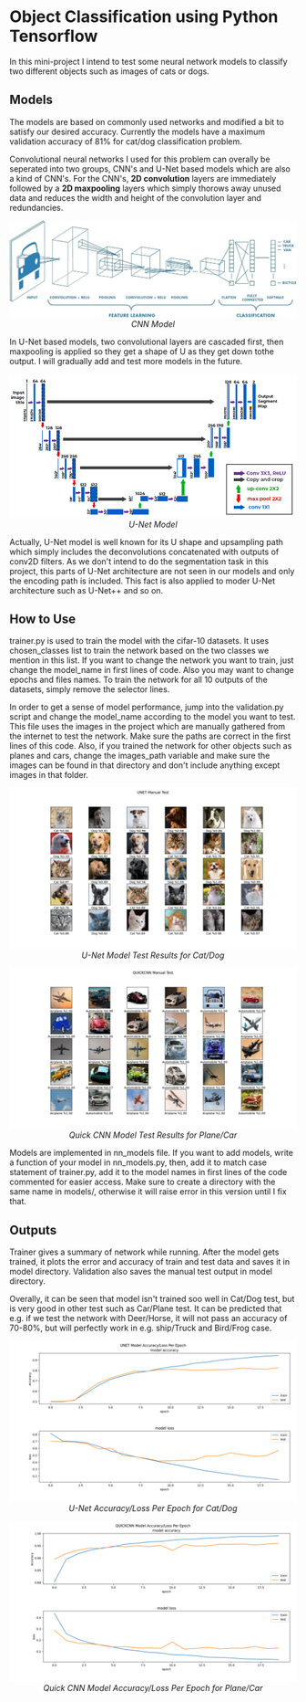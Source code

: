 # Object Classification using Python Tensorflow
In this mini-project I intend to test some neural network models to classify two different objects such as images of cats or dogs.

## Models
The models are based on commonly used networks and modified a bit to satisfy our desired accuracy. Currently the models have a maximum validation accuracy of 81% for cat/dog classification problem.

Convolutional neural networks I used for this problem can overally be seperated into two groups, CNN's and U-Net based models which are also a kind of CNN's. For the CNN's, **2D convolution** layers are immediately followed by a **2D maxpooling** layers which simply thorows away unused data and reduces the width and height of the convolution layer and redundancies.

<p align="center">
  <img src="Doc/cnn.jpg" alt="CNN" />
  <em>CNN Model</em>
</p>

In U-Net based models, two convolutional layers are cascaded first, then maxpooling is applied so they get a shape of U as they get down tothe output. I will gradually add and test more models in the future.

<p align="center">
  <img src="Doc/unet_1.jpg" alt="U-Net" />
  <em>U-Net Model</em>
</p>

Actually, U-Net model is well known for its U shape and upsampling path which simply includes the deconvolutions concatenated with outputs of conv2D filters. As we don't intend to do the segmentation task in this project, this parts of U-Net architecture are not seen in our models and only the encoding path is included. This fact is also applied to moder U-Net architecture such as U-Net++ and so on. 

## How to Use
trainer.py is used to train the model with the cifar-10 datasets. It uses chosen_classes list to train the network based on the two classes we mention in this list. If you want to change the network you want to train, just change the model_name in first lines of code. Also you may want to change epochs and files names. To train the network for all 10 outputs of the datasets, simply remove the selector lines.

In order to get a sense of model performance, jump into the validation.py script and change the model_name according to the model you want to test. This file uses the images in the project which are manually gathered from the internet to test the network. Make sure the paths are correct in the first lines of this code. Also, if you trained the network for other objects such as planes and cars, change the images_path variable and make sure the images can be found in that directory and don't include anything except images in that folder. 

<p align="center">
  <img src="models/unet/unet_CatDog_Manual_Test.png" alt="resulting test in validation.py with u-net model" />
  <em>U-Net Model Test Results for Cat/Dog</em>
</p>

<p align="center">
  <img src="models/quickcnn/PlaneCar/quickcnn_PlaneCar_Manual_Test.png" alt="resulting test in validation.py with u-net model" />
  <em>Quick CNN Model Test Results for Plane/Car</em>
</p>

Models are implemented in nn_models file. If you want to add models, write a function of your model in nn_models.py, then, add it to match case statement of trainer.py, add it to the model names in first lines of the code commented for easier access.
Make sure to create a directory with the same name in models/, otherwise it will raise error in this version until I fix that.
## Outputs
Trainer gives a summary of network while running. After the model gets trained, it plots the error and accuracy of train and test data and saves it in model directory. Validation also saves the manual test output in model directory.

Overally, it can be seen that model isn't trained soo well in Cat/Dog test, but is very good in other test such as Car/Plane test. It can be predicted that e.g. if we test the network with Deer/Horse, it will not pass an accuracy of 70-80%, but will perfectly work in e.g. ship/Truck and Bird/Frog case.  

<p align="center">
  <img src="models/unet/unet_AccuracyLoss_plot.png" alt="cnn" />
  <em>U-Net Accuracy/Loss Per Epoch for Cat/Dog</em>
</p>

<p align="center">
  <img src="models/quickcnn/PlaneCar/PlaneCar_quickcnn_AccuracyLoss_plot.png" alt="cnn" />
  <em>Quick CNN Model Accuracy/Loss Per Epoch for Plane/Car</em>
</p>

